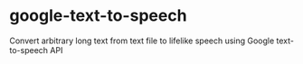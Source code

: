 # google-text-to-speech
Convert arbitrary long text from text file to lifelike speech using Google text-to-speech API
